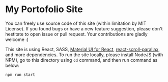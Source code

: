 # My Portofolio Site

You can freely use source code of this site (within limitation by MIT License). If you found bugs or have a new feature suggestion, please don't hestitate to open issue or pull request. Your contributions are gladly welcome :)

This site is using React, SASS, [Material UI for React](https://material-ui.com/), [react-scroll-parallax](https://github.com/jscottsmith/react-scroll-parallax#readme), and more dependencies. To run the site locally, please install NodeJS (with NPM), go to this directory using `cd` command, and then run command as below:

```
npm run start
```